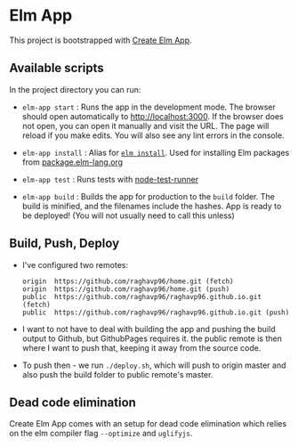 # Elm App

This project is bootstrapped with [Create Elm App](https://github.com/halfzebra/create-elm-app).


## Available scripts

In the project directory you can run:

- `elm-app start` : Runs the app in the development mode. The browser should open automatically to [http://localhost:3000](http://localhost:3000). If the browser does not open, you can open it manually and visit the URL. The page will reload if you make edits. You will also see any lint errors in the console.

- `elm-app install` : Alias for [`elm install`](http://guide.elm-lang.org/get_started.html#elm-install). Used for installing Elm packages from [package.elm-lang.org](http://package.elm-lang.org/)

- `elm-app test` : Runs tests with [node-test-runner](https://github.com/rtfeldman/node-test-runner/tree/master)

- `elm-app build` : Builds the app for production to the `build` folder. The build is minified, and the filenames include the hashes. App is ready to be deployed! (You will not usually need to call this unless)


## Build, Push, Deploy
- I've configured two remotes:
    ```
    origin	https://github.com/raghavp96/home.git (fetch)
    origin	https://github.com/raghavp96/home.git (push)
    public	https://github.com/raghavp96/raghavp96.github.io.git (fetch)
    public	https://github.com/raghavp96/raghavp96.github.io.git (push)
    ```

- I want to not have to deal with building the app and pushing the build output to Github, but GithubPages requires it. the public remote is then where I want to push that, keeping it away from the source code.

- To push then - we run `./deploy.sh`, which will push to origin master and also push the build folder to public remote's master.

## Dead code elimination

Create Elm App comes with an setup for dead code elimination which relies on the elm compiler flag `--optimize` and `uglifyjs`.